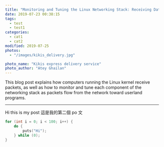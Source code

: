 ```yaml
---
title: "Monitoring and Tuning the Linux Networking Stack: Receiving Data 教學"
date: 2019-07-23 00:38:15
tags:
  - test
  - test1
categories:
  - cat1
  - cat2
modified: 2019-07-25
photos:
  - "/images/kikis_delivery.jpg"

photo_name: "Kikis express delivery service"
photo_author: "Atey Ghailan"
---
```


This blog post explains how computers running the Linux kernel receive packets, as well as how to monitor and tune each component of the networking stack as packets flow from the network toward userland programs.

---

Hi this is my post
這是我的第二個 po 文

```c
for (int i = 0; i < 100; i++) {
    do {
        puts("Hi");
    } while (0);
}
```